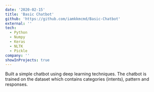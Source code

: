 ```yaml
---
date: '2020-02-15'
title: 'Basic Chatbot'
github: 'https://github.com/iamkkmcmd/Basic-Chatbot'
external: ''
tech:
  - Python
  - Numpy
  - Keras
  - NLTK
  - Pickle
company: ''
showInProjects: true
---
```


Built a simple chatbot using deep learning techniques. The chatbot is trained on the dataset which contains categories (intents), pattern and responses.

